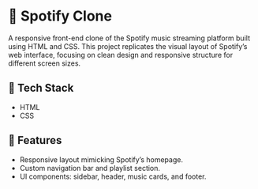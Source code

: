 # 🎵 Spotify Clone
A responsive front-end clone of the Spotify music streaming platform built using HTML and CSS. This project replicates the visual layout of Spotify’s web interface, focusing on clean design and responsive structure for different screen sizes.

## 🔧 Tech Stack
  - HTML
  - CSS

## 📌 Features

  - Responsive layout mimicking Spotify’s homepage.
  - Custom navigation bar and playlist section.
  - UI components: sidebar, header, music cards, and footer.
